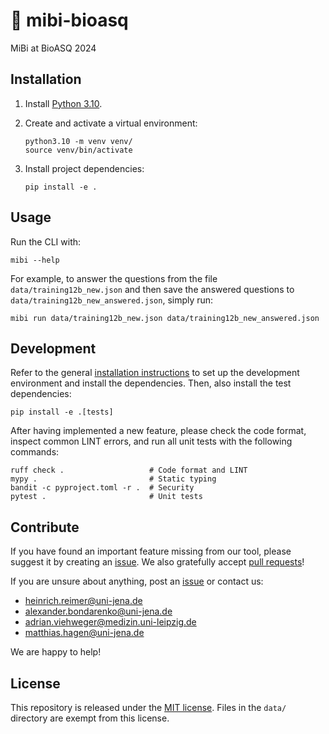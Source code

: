 # 🏥 mibi-bioasq

MiBi at BioASQ 2024

## Installation

1. Install [Python 3.10](https://python.org/downloads/).
2. Create and activate a virtual environment:

    ```shell
    python3.10 -m venv venv/
    source venv/bin/activate
    ```

3. Install project dependencies:

    ```shell
    pip install -e .
    ```

## Usage

Run the CLI with:

```shell
mibi --help
```

For example, to answer the questions from the file `data/training12b_new.json` and then save the answered questions to `data/training12b_new_answered.json`, simply run:

```shell
mibi run data/training12b_new.json data/training12b_new_answered.json
```

## Development

Refer to the general [installation instructions](#installation) to set up the development environment and install the dependencies.
Then, also install the test dependencies:

```shell
pip install -e .[tests]
```

After having implemented a new feature, please check the code format, inspect common LINT errors, and run all unit tests with the following commands:

```shell
ruff check .                   # Code format and LINT
mypy .                         # Static typing
bandit -c pyproject.toml -r .  # Security
pytest .                       # Unit tests
```

## Contribute

If you have found an important feature missing from our tool, please suggest it by creating an [issue](https://github.com/webis-de/archive-query-log/issues). We also gratefully accept [pull requests](https://github.com/webis-de/archive-query-log/pulls)!

If you are unsure about anything, post an [issue](https://github.com/webis-de/archive-query-log/issues/new) or contact us:

- [heinrich.reimer@uni-jena.de](mailto:heinrich.reimer@uni-jena.de)
- [alexander.bondarenko@uni-jena.de](mailto:alexander.bondarenko@uni-jena.de)
- [adrian.viehweger@medizin.uni-leipzig.de](mailto:adrian.viehweger@medizin.uni-leipzig.de)
- [matthias.hagen@uni-jena.de](mailto:matthias.hagen@uni-jena.de)

We are happy to help!

## License

This repository is released under the [MIT license](LICENSE).
Files in the `data/` directory are exempt from this license.
